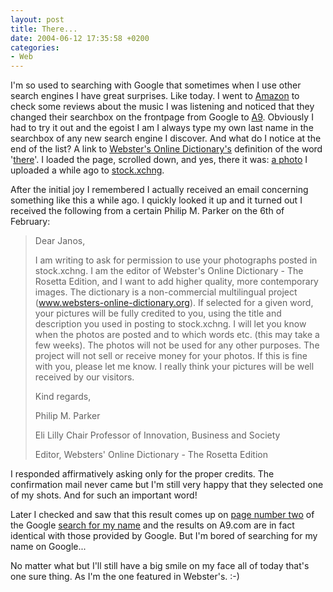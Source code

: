 ```yaml
---
layout: post
title: There...
date: 2004-06-12 17:35:58 +0200
categories:
- Web
---
```

I'm so used to searching with Google that sometimes when I use other search engines I have great surprises. Like today. I went to <a href="http://www.amazon.com">Amazon</a> to check some reviews about the music I was listening and noticed that they changed their searchbox on the frontpage from Google to <a href="http://www.a9.com" title="The provider of surprises!">A9</a>. Obviously I had to try it out and the egoist I am I always type my own last name in the searchbox of any new search engine I discover. And what do I notice at the end of the list? A link to <a href="http://www.websters-online-dictionary.org/">Webster's Online Dictionary's</a> definition of the word '<a href="http://www.websters-online-dictionary.org/definition/english/th/there.html">there</a>'. I loaded the page, scrolled down, and yes, there it was: <a href="http://www.sxc.hu/browse.phtml?f=view&id=18371" title="Fire was there">a photo</a> I uploaded a while ago to <a href="http://www.sxc.hu/">stock.xchng</a>.

After the initial joy I remembered I actually received an email concerning something like this a while ago. I quickly looked it up and it turned out I received the following from a certain Philip M. Parker on the 6th of February:

<blockquote>Dear Janos,

I am writing to ask for permission to use your photographs posted in stock.xchng. I am the editor of Webster's Online Dictionary - The Rosetta Edition, and I want to add higher quality, more contemporary images. The dictionary is a non-commercial multilingual project (www.websters-online-dictionary.org). If selected for a given word, your pictures will be fully credited to you, using the title and description you used in posting to stock.xchng. I will let you know when the photos are posted and to which words etc. (this may take a few weeks). The photos will not be used for any other purposes. The project will not sell or receive money for your photos. If this is fine with you, please let me know. I really think your pictures will be well received by our visitors.

Kind regards,

Philip M. Parker

Eli Lilly Chair Professor of Innovation, Business and Society

Editor, Websters' Online Dictionary - The Rosetta Edition</p></blockquote>
I responded affirmatively asking only for the proper credits. The confirmation mail never came but I'm still very happy that they selected one of my shots. And for such an important word!

Later I checked and saw that this result comes up on <a href="http://www.google.com/search?q=rusiczki&start=10">page number two</a> of the Google <a href="http://www.google.com/search?q=rusiczki">search for my name</a> and the results on A9.com are in fact identical with those provided by Google. But I'm bored of searching for my name on Google...

No matter what but I'll still have a big smile on my face all of today that's one sure thing. As I'm the one featured in Webster's. :-)
